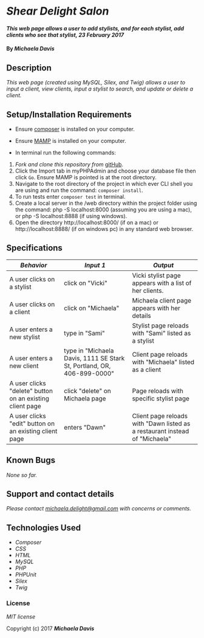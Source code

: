 # _Shear Delight Salon_

#### _This web page allows a user to add stylists, and for each stylist, add clients who see that stylist, 23 February 2017_

#### By _**Michaela Davis**_

## Description

_This web page (created using MySQL, Silex, and Twig) allows a user to input a client, view clients, input a stylist to search, and update or delete a client._

## Setup/Installation Requirements

* Ensure [composer](https://getcomposer.org/) is installed on your computer.
* Ensure [MAMP](https://www.mamp.info/en/) is installed on your computer.

* In terminal run the following commands:

1. _Fork and clone this repository from_ [gitHub](https://github.com/Michaela-Davis/php_shear-delight-salon.git).
2. Click the Import tab in myPHPAdmin and choose your database file then click `Go`. Ensure MAMP is pointed is at the root directory.
3. Navigate to the root directory of the project in which ever CLI shell you are using and run the command: `composer install`.
4. To run tests enter `composer test` in terminal.
5. Create a local server in the /web directory within the project folder using the command: php -S localhost:8000 (assuming you are using a mac), or php -S localhost:8888 (if using windows).
6. Open the directory http://localhost:8000/ (if on a mac) or http://localhost:8888/ (if on windows pc) in any standard web browser.

## Specifications

|    *Behavior*   |    *Input 1*    |     *Output*    |
|-----------------|-----------------|-----------------|
| A user clicks on a stylist | click on "Vicki" | Vicki stylist page appears with a list of her clients. |
| A user clicks on a client | click on "Michaela" | Michaela client page appears with her details |
| A user enters a new stylist | type in "Sami" | Stylist page reloads with "Sami" listed as a stylist |
| A user enters a new client | type in "Michaela Davis, 1111 SE Stark St, Portland, OR, 406-899-0000" | Client page reloads with "Michaela" listed as a client |
| A user clicks "delete" button on an existing client page | click "delete" on Michaela page | Page reloads with specific stylist page |
| A user clicks "edit" button on an existing client page | enters "Dawn" | Client page reloads with "Dawn listed as a restaurant instead of "Michaela"|

## Known Bugs

_None so far._

## Support and contact details

_Please contact michaela.delight@gmail.com with concerns or comments._

## Technologies Used

* _Composer_
* _CSS_
* _HTML_
* _MySQL_
* _PHP_
* _PHPUnit_
* _Silex_
* _Twig_

### License

*MIT license*

Copyright (c) 2017 **_Michaela Davis_**
